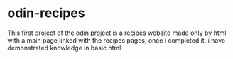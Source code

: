 # odin-recipes
This first project of the odin project is a recipes website made only by html with a main page linked with the recipes pages, once i completed it, i have demonstrated knowledge in basic html       
